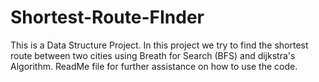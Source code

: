 # Shortest-Route-FInder
This is a Data Structure Project. In this project we try to find the shortest route between two cities using Breath for Search (BFS) and dijkstra's Algorithm. ReadMe file for further assistance on how to use the code.
